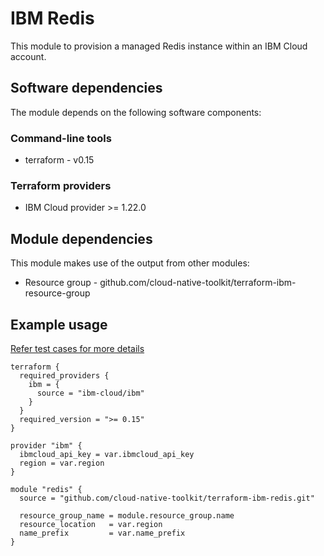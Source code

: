 # IBM Redis

This module to provision a managed Redis instance within an IBM Cloud account.

## Software dependencies

The module depends on the following software components:

### Command-line tools

- terraform - v0.15

### Terraform providers

- IBM Cloud provider >= 1.22.0

## Module dependencies

This module makes use of the output from other modules:

- Resource group - github.com/cloud-native-toolkit/terraform-ibm-resource-group

## Example usage

[Refer test cases for more details](test/stages/stage2-redis.tf)

```hcl-terraform
terraform {
  required_providers {
    ibm = {
      source = "ibm-cloud/ibm"
    }
  }
  required_version = ">= 0.15"
}

provider "ibm" {
  ibmcloud_api_key = var.ibmcloud_api_key
  region = var.region
}

module "redis" {
  source = "github.com/cloud-native-toolkit/terraform-ibm-redis.git"

  resource_group_name = module.resource_group.name
  resource_location   = var.region
  name_prefix         = var.name_prefix
}
```

